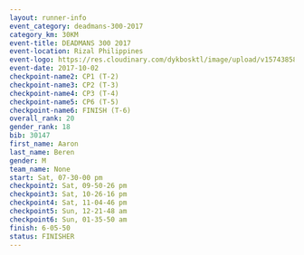 ```yaml
---
layout: runner-info 
event_category: deadmans-300-2017 
category_km: 30KM 
event-title: DEADMANS 300 2017 
event-location: Rizal Philippines 
event-logo: https://res.cloudinary.com/dykbosktl/image/upload/v1574385898/Logo/2017-DM300-Logo_ljecaw.jpg 
event-date: 2017-10-02 
checkpoint-name2: CP1 (T-2) 
checkpoint-name3: CP2 (T-3) 
checkpoint-name4: CP3 (T-4) 
checkpoint-name5: CP6 (T-5) 
checkpoint-name6: FINISH (T-6) 
overall_rank: 20
gender_rank: 18
bib: 30147
first_name: Aaron
last_name: Beren
gender: M
team_name: None
start: Sat, 07-30-00 pm
checkpoint2: Sat, 09-50-26 pm
checkpoint3: Sat, 10-26-16 pm
checkpoint4: Sat, 11-04-46 pm
checkpoint5: Sun, 12-21-48 am
checkpoint6: Sun, 01-35-50 am
finish: 6-05-50
status: FINISHER
---
```

